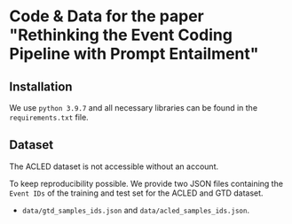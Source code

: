# Code & Data for the paper "Rethinking the Event Coding Pipeline with Prompt Entailment"

## Installation
We use `python 3.9.7` and all necessary libraries can be found in the `requirements.txt` file.

## Dataset
The ACLED dataset is not accessible without an account.

To keep reproducibility possible. We provide two JSON files containing the `Event IDs` of the training and test set for the ACLED and GTD dataset.
- `data/gtd_samples_ids.json` and `data/acled_samples_ids.json`.